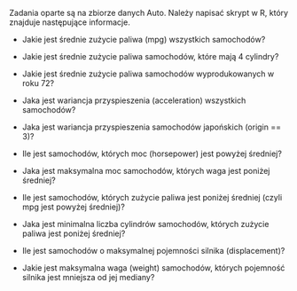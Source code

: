 Zadania oparte są na zbiorze danych Auto. Należy napisać skrypt w R, który znajduje następujące informacje.

* Jakie jest średnie zużycie paliwa (mpg) wszystkich samochodów?

* Jakie jest średnie zużycie paliwa samochodów, które mają 4 cylindry?

* Jakie jest średnie zużycie paliwa samochodów wyprodukowanych w roku 72?

* Jaka jest wariancja przyspieszenia (acceleration) wszystkich samochodów?

* Jaka jest wariancja przyspieszenia samochodów japońskich (origin == 3)?

* Ile jest samochodów, których moc (horsepower) jest powyżej średniej?

* Jaka jest maksymalna moc samochodów, których waga jest poniżej średniej?

* Ile jest samochodów, których zużycie paliwa jest poniżej średniej (czyli mpg jest powyżej średniej)?

* Jaka jest minimalna liczba cylindrów samochodów, których zużycie paliwa jest poniżej średniej?

* Ile jest samochodów o maksymalnej pojemności silnika (displacement)?

* Jakie jest maksymalna waga (weight) samochodów, których pojemność silnika jest mniejsza od jej mediany?